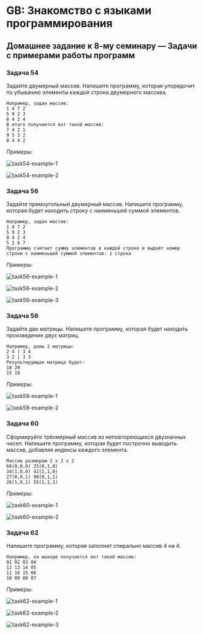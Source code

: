 # GB: Знакомство с языками программирования

## Домашнее задание к 8-му семинару &mdash; Задачи с примерами работы программ

### Задача 54

Задайте двумерный массив. Напишите программу, которая упорядочит по убыванию элементы каждой строки двумерного массива.

	Например, задан массив:
	1 4 7 2
	5 9 2 3
	8 4 2 4
	В итоге получается вот такой массив:
	7 4 2 1
	9 5 3 2
	8 4 4 2

*Примеры:*

![task54-example-1](https://user-images.githubusercontent.com/109767480/187978424-eb3b9cee-a373-42b2-a12a-53a32927235b.png)

![task54-example-2](https://user-images.githubusercontent.com/109767480/187978448-6e68a3f9-38af-4635-974d-ae60ce00cbac.png)

### Задача 56

Задайте прямоугольный двумерный массив. Напишите программу, которая будет находить строку с наименьшей суммой элементов.

	Например, задан массив:
	1 4 7 2
	5 9 2 3
	8 4 2 4
	5 2 6 7
	Программа считает сумму элементов в каждой строке и выдаёт номер строки с наименьшей суммой элементов: 1 строка

*Примеры:*

![task56-example-1](https://user-images.githubusercontent.com/109767480/187978484-b7381813-17a2-4dc3-8b89-2c8d35503aaf.png)

![task56-example-2](https://user-images.githubusercontent.com/109767480/187978491-6aae85d6-7a0e-4d7a-8e33-b79e030b69e5.png)

![task56-example-3](https://user-images.githubusercontent.com/109767480/187978497-76a60753-56bf-4f85-a597-8cb50a4d2f85.png)

### Задача 58

Задайте две матрицы. Напишите программу, которая будет находить произведение двух матриц.

	Например, даны 2 матрицы:
	2 4 | 3 4
	3 2 | 3 3
	Результирующая матрица будет:
	18 20
	15 18

*Примеры:*

![task58-example-1](https://user-images.githubusercontent.com/109767480/187978534-c95c34ea-52aa-49f1-9827-9f7a65bcc879.png)

![task58-example-2](https://user-images.githubusercontent.com/109767480/187978546-8b295635-2d5c-4ad0-b668-ebfc9a7cc159.png)

### Задача 60

Сформируйте трёхмерный массив из неповторяющихся двузначных чисел. Напишите программу, которая будет построчно выводить массив, добавляя индексы каждого элемента.

	Массив размером 2 x 2 x 2
	66(0,0,0) 25(0,1,0)
	34(1,0,0) 41(1,1,0)
	27(0,0,1) 90(0,1,1)
	26(1,0,1) 55(1,1,1)

*Примеры:*

![task60-example-1](https://user-images.githubusercontent.com/109767480/187978604-ee56cebb-712a-440e-9676-df861042427c.png)

![task60-example-2](https://user-images.githubusercontent.com/109767480/187978626-20b763a9-a941-4fc2-ac43-a319b82e0cda.png)

### Задача 62

Напишите программу, которая заполнит спирально массив 4 на 4.

	Например, на выходе получается вот такой массив:
	01 02 03 04
	12 13 14 05
	11 16 15 06
	10 09 08 07

*Примеры:*

![task62-example-1](https://user-images.githubusercontent.com/109767480/187978652-8545c473-15e3-4131-b15d-ff5ff426e903.png)

![task62-example-2](https://user-images.githubusercontent.com/109767480/187978670-c28693f8-8263-4ff4-9d43-38eed1c50238.png)

![task62-example-3](https://user-images.githubusercontent.com/109767480/187978684-4ec57fc6-4401-4868-ae44-afb8dc153728.png)
